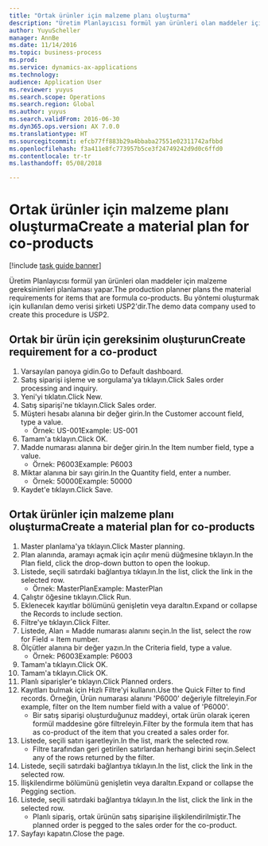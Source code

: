 ```yaml
--- 
title: "Ortak ürünler için malzeme planı oluşturma"
description: "Üretim Planlayıcısı formül yan ürünleri olan maddeler için malzeme gereksinimleri planlaması yapar."
author: YuyuScheller
manager: AnnBe
ms.date: 11/14/2016
ms.topic: business-process
ms.prod: 
ms.service: dynamics-ax-applications
ms.technology: 
audience: Application User
ms.reviewer: yuyus
ms.search.scope: Operations
ms.search.region: Global
ms.author: yuyus
ms.search.validFrom: 2016-06-30
ms.dyn365.ops.version: AX 7.0.0
ms.translationtype: HT
ms.sourcegitcommit: efcb77ff883b29a4bbaba27551e02311742afbbd
ms.openlocfilehash: f3a411e8fc773957b5ce3f24749242d9d0c6ffd0
ms.contentlocale: tr-tr
ms.lasthandoff: 05/08/2018

---
```

# <a name="create-a-material-plan-for-co-products"></a><span data-ttu-id="47db5-103">Ortak ürünler için malzeme planı oluşturma</span><span class="sxs-lookup"><span data-stu-id="47db5-103">Create a material plan for co-products</span></span>

[!include [task guide banner](../../includes/task-guide-banner.md)]

<span data-ttu-id="47db5-104">Üretim Planlayıcısı formül yan ürünleri olan maddeler için malzeme gereksinimleri planlaması yapar.</span><span class="sxs-lookup"><span data-stu-id="47db5-104">The production planner plans the material requirements for items that are formula co-products.</span></span> <span data-ttu-id="47db5-105">Bu yöntemi oluşturmak için kullanılan demo verisi şirketi USP2'dir.</span><span class="sxs-lookup"><span data-stu-id="47db5-105">The demo data company used to create this procedure is USP2.</span></span>


## <a name="create-requirement-for-a-co-product"></a><span data-ttu-id="47db5-106">Ortak bir ürün için gereksinim oluşturun</span><span class="sxs-lookup"><span data-stu-id="47db5-106">Create requirement for a co-product</span></span>
1. <span data-ttu-id="47db5-107">Varsayılan panoya gidin.</span><span class="sxs-lookup"><span data-stu-id="47db5-107">Go to Default dashboard.</span></span>
2. <span data-ttu-id="47db5-108">Satış siparişi işleme ve sorgulama'ya tıklayın.</span><span class="sxs-lookup"><span data-stu-id="47db5-108">Click Sales order processing and inquiry.</span></span>
3. <span data-ttu-id="47db5-109">Yeni'yi tıklatın.</span><span class="sxs-lookup"><span data-stu-id="47db5-109">Click New.</span></span>
4. <span data-ttu-id="47db5-110">Satış siparişi'ne tıklayın.</span><span class="sxs-lookup"><span data-stu-id="47db5-110">Click Sales order.</span></span>
5. <span data-ttu-id="47db5-111">Müşteri hesabı alanına bir değer girin.</span><span class="sxs-lookup"><span data-stu-id="47db5-111">In the Customer account field, type a value.</span></span>
    * <span data-ttu-id="47db5-112">Örnek: US-001</span><span class="sxs-lookup"><span data-stu-id="47db5-112">Example: US-001</span></span>  
6. <span data-ttu-id="47db5-113">Tamam'a tıklayın.</span><span class="sxs-lookup"><span data-stu-id="47db5-113">Click OK.</span></span>
7. <span data-ttu-id="47db5-114">Madde numarası alanına bir değer girin.</span><span class="sxs-lookup"><span data-stu-id="47db5-114">In the Item number field, type a value.</span></span>
    * <span data-ttu-id="47db5-115">Örnek: P6003</span><span class="sxs-lookup"><span data-stu-id="47db5-115">Example: P6003</span></span>  
8. <span data-ttu-id="47db5-116">Miktar alanına bir sayı girin.</span><span class="sxs-lookup"><span data-stu-id="47db5-116">In the Quantity field, enter a number.</span></span>
    * <span data-ttu-id="47db5-117">Örnek: 50000</span><span class="sxs-lookup"><span data-stu-id="47db5-117">Example: 50000</span></span>  
9. <span data-ttu-id="47db5-118">Kaydet'e tıklayın.</span><span class="sxs-lookup"><span data-stu-id="47db5-118">Click Save.</span></span>

## <a name="create-a-material-plan-for-co-products"></a><span data-ttu-id="47db5-119">Ortak ürünler için malzeme planı oluşturma</span><span class="sxs-lookup"><span data-stu-id="47db5-119">Create a material plan for co-products</span></span>
1. <span data-ttu-id="47db5-120">Master planlama'ya tıklayın.</span><span class="sxs-lookup"><span data-stu-id="47db5-120">Click Master planning.</span></span>
2. <span data-ttu-id="47db5-121">Plan alanında, aramayı açmak için açılır menü düğmesine tıklayın.</span><span class="sxs-lookup"><span data-stu-id="47db5-121">In the Plan field, click the drop-down button to open the lookup.</span></span>
3. <span data-ttu-id="47db5-122">Listede, seçili satırdaki bağlantıya tıklayın.</span><span class="sxs-lookup"><span data-stu-id="47db5-122">In the list, click the link in the selected row.</span></span>
    * <span data-ttu-id="47db5-123">Örnek: MasterPlan</span><span class="sxs-lookup"><span data-stu-id="47db5-123">Example: MasterPlan</span></span>  
4. <span data-ttu-id="47db5-124">Çalıştır öğesine tıklayın.</span><span class="sxs-lookup"><span data-stu-id="47db5-124">Click Run.</span></span>
5. <span data-ttu-id="47db5-125">Eklenecek kayıtlar bölümünü genişletin veya daraltın.</span><span class="sxs-lookup"><span data-stu-id="47db5-125">Expand or collapse the Records to include section.</span></span>
6. <span data-ttu-id="47db5-126">Filtre'ye tıklayın.</span><span class="sxs-lookup"><span data-stu-id="47db5-126">Click Filter.</span></span>
7. <span data-ttu-id="47db5-127">Listede, Alan = Madde numarası alanını seçin.</span><span class="sxs-lookup"><span data-stu-id="47db5-127">In the list, select the row for Field = Item number.</span></span>
8. <span data-ttu-id="47db5-128">Ölçütler alanına bir değer yazın.</span><span class="sxs-lookup"><span data-stu-id="47db5-128">In the Criteria field, type a value.</span></span>
    * <span data-ttu-id="47db5-129">Örnek: P6003</span><span class="sxs-lookup"><span data-stu-id="47db5-129">Example: P6003</span></span>  
9. <span data-ttu-id="47db5-130">Tamam'a tıklayın.</span><span class="sxs-lookup"><span data-stu-id="47db5-130">Click OK.</span></span>
10. <span data-ttu-id="47db5-131">Tamam'a tıklayın.</span><span class="sxs-lookup"><span data-stu-id="47db5-131">Click OK.</span></span>
11. <span data-ttu-id="47db5-132">Planlı siparişler'e tıklayın.</span><span class="sxs-lookup"><span data-stu-id="47db5-132">Click Planned orders.</span></span>
12. <span data-ttu-id="47db5-133">Kayıtları bulmak için Hızlı Filtre'yi kullanın.</span><span class="sxs-lookup"><span data-stu-id="47db5-133">Use the Quick Filter to find records.</span></span> <span data-ttu-id="47db5-134">Örneğin, Ürün numarası alanını 'P6000' değeriyle filtreleyin.</span><span class="sxs-lookup"><span data-stu-id="47db5-134">For example, filter on the Item number field with a value of 'P6000'.</span></span>
    * <span data-ttu-id="47db5-135">Bir satış siparişi oluşturduğunuz maddeyi, ortak ürün olarak içeren formül maddesine göre filtreleyin.</span><span class="sxs-lookup"><span data-stu-id="47db5-135">Filter by the formula item that has as co-product of the item that you created a sales order for.</span></span>  
13. <span data-ttu-id="47db5-136">Listede, seçili satırı işaretleyin.</span><span class="sxs-lookup"><span data-stu-id="47db5-136">In the list, mark the selected row.</span></span>
    * <span data-ttu-id="47db5-137">Filtre tarafından geri getirilen satırlardan herhangi birini seçin.</span><span class="sxs-lookup"><span data-stu-id="47db5-137">Select any of the rows returned by the filter.</span></span>  
14. <span data-ttu-id="47db5-138">Listede, seçili satırdaki bağlantıya tıklayın.</span><span class="sxs-lookup"><span data-stu-id="47db5-138">In the list, click the link in the selected row.</span></span>
15. <span data-ttu-id="47db5-139">İlişkilendirme bölümünü genişletin veya daraltın.</span><span class="sxs-lookup"><span data-stu-id="47db5-139">Expand or collapse the Pegging section.</span></span>
16. <span data-ttu-id="47db5-140">Listede, seçili satırdaki bağlantıya tıklayın.</span><span class="sxs-lookup"><span data-stu-id="47db5-140">In the list, click the link in the selected row.</span></span>
    * <span data-ttu-id="47db5-141">Planlı sipariş, ortak ürünün satış siparişine ilişkilendirilmiştir.</span><span class="sxs-lookup"><span data-stu-id="47db5-141">The planned order is pegged to the sales order for the co-product.</span></span>  
17. <span data-ttu-id="47db5-142">Sayfayı kapatın.</span><span class="sxs-lookup"><span data-stu-id="47db5-142">Close the page.</span></span>



